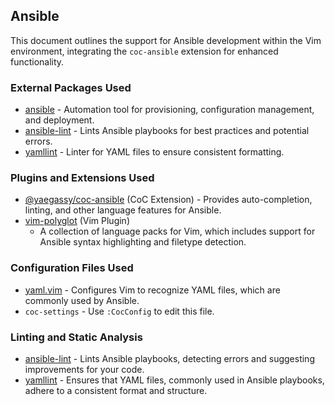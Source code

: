 ## Ansible

This document outlines the support for Ansible development within the Vim
environment, integrating the `coc-ansible` extension for enhanced
functionality.

### External Packages Used

* [ansible](https://www.ansible.com/) - Automation tool for provisioning, configuration management, and deployment.
* [ansible-lint](https://github.com/ansible-community/ansible-lint) - Lints Ansible playbooks for best practices and potential errors.
* [yamllint](https://github.com/adrienverge/yamllint) - Linter for YAML files to ensure consistent formatting.

### Plugins and Extensions Used

* [@yaegassy/coc-ansible](https://github.com/yaegassy/coc-ansible) (CoC
    Extension) - Provides auto-completion, linting, and other language features
    for Ansible.
* [vim-polyglot](https://github.com/sheerun/vim-polyglot) (Vim Plugin)
    - A collection of language packs for Vim, which includes support for
    Ansible syntax highlighting and filetype detection.

### Configuration Files Used

* [yaml.vim](/vim/pack/settings/start/settings/ftplugin/yaml.vim) - Configures
    Vim to recognize YAML files, which are commonly used by Ansible.
* `coc-settings` - Use `:CocConfig` to edit this file.

### Linting and Static Analysis

* [ansible-lint](https://github.com/ansible-community/ansible-lint) - Lints Ansible playbooks, detecting errors and suggesting improvements for your code.
* [yamllint](https://github.com/adrienverge/yamllint) - Ensures that YAML files, commonly used in Ansible playbooks, adhere to a consistent format and structure.

